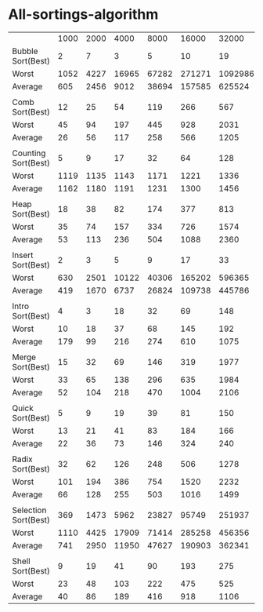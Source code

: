 # All-sortings-algorithm
|                      |      |      |       |       |        |         |         | 
|----------------------|------|------|-------|-------|--------|---------|---------| 
| |1000                 | 2000 | 4000 | 8000  | 16000 | 32000  | 64000   |   
| Bubble Sort(Best)    | 2    | 7    | 3     | 5     | 10     | 19      | 177     | 
| Worst                | 1052 | 4227 | 16965 | 67282 | 271271 | 1092986 | 2849473 | 
| Average              | 605  | 2456 | 9012  | 38694 | 157585 | 625524  | 1551147 | 
|                      |      |      |       |       |        |         |         | 
| Comb Sort(Best)      | 12   | 25   | 54    | 119   | 266    | 567     | 893     | 
| Worst                | 45   | 94   | 197   | 445   | 928    | 2031    | 12852   | 
| Average              | 26   | 56   | 117   | 258   | 566    | 1205    | 18021   | 
|                      |      |      |       |       |        |         |         | 
| Counting Sort(Best)  | 5    | 9    | 17    | 32    | 64     | 128     | 188     | 
| Worst                | 1119 | 1135 | 1143  | 1171  | 1221   | 1336    | 1885    | 
| Average              | 1162 | 1180 | 1191  | 1231  | 1300   | 1456    | 1551    | 
|                      |      |      |       |       |        |         |         | 
| Heap Sort(Best)      | 18   | 38   | 82    | 174   | 377    | 813     | 1614    | 
| Worst                | 35   | 74   | 157   | 334   | 726    | 1574    | 2456    | 
| Average              | 53   | 113  | 236   | 504   | 1088   | 2360    | 3555    | 
|                      |      |      |       |       |        |         |         | 
| Insert Sort(Best)    | 2    | 3    | 5     | 9     | 17     | 33      | 84      | 
| Worst                | 630  | 2501 | 10122 | 40306 | 165202 | 596365  | 1334420 | 
| Average              | 419  | 1670 | 6737  | 26824 | 109738 | 445786  | 663616  | 
|                      |      |      |       |       |        |         |         | 
| Intro Sort(Best)     | 4    | 3    | 18    | 32    | 69     | 148     | 210     | 
| Worst                | 10   | 18   | 37    | 68    | 145    | 192     | 225     | 
| Average              | 179  | 99   | 216   | 274   | 610    | 1075    | 3341    | 
|                      |      |      |       |       |        |         |         | 
| Merge Sort(Best)     | 15   | 32   | 69    | 146   | 319    | 1977    | 2526    | 
| Worst                | 33   | 65   | 138   | 296   | 635    | 1984    | 2586    | 
| Average              | 52   | 104  | 218   | 470   | 1004   | 2106    | 2718    | 
|                      |      |      |       |       |        |         |         | 
| Quick Sort(Best)     | 5    | 9    | 19    | 39    | 81     | 150     | 252     | 
| Worst                | 13   | 21   | 41    | 83    | 184    | 166     | 263     | 
| Average              | 22   | 36   | 73    | 146   | 324    | 240     | 431     | 
|                      |      |      |       |       |        |         |         | 
| Radix Sort(Best)     | 32   | 62   | 126   | 248   | 506    | 1278    | 1970    | 
| Worst                | 101  | 194  | 386   | 754   | 1520   | 2232    | 3046    | 
| Average              | 66   | 128  | 255   | 503   | 1016   | 1499    | 2517    | 
|                      |      |      |       |       |        |         |         | 
| Selection Sort(Best) | 369  | 1473 | 5962  | 23827 | 95749  | 251937  | 1138787 | 
| Worst                | 1110 | 4425 | 17909 | 71414 | 285258 | 456356  | 1151115 | 
| Average              | 741  | 2950 | 11950 | 47627 | 190903 | 362341  | 1126961 | 
|                      |      |      |       |       |        |         |         | 
| Shell Sort(Best)     | 9    | 19   | 41    | 90    | 193    | 275     | 450     | 
| Worst                | 23   | 48   | 103   | 222   | 475    | 525     | 858     | 
| Average              | 40   | 86   | 189   | 416   | 918    | 1106    | 2128    | 

